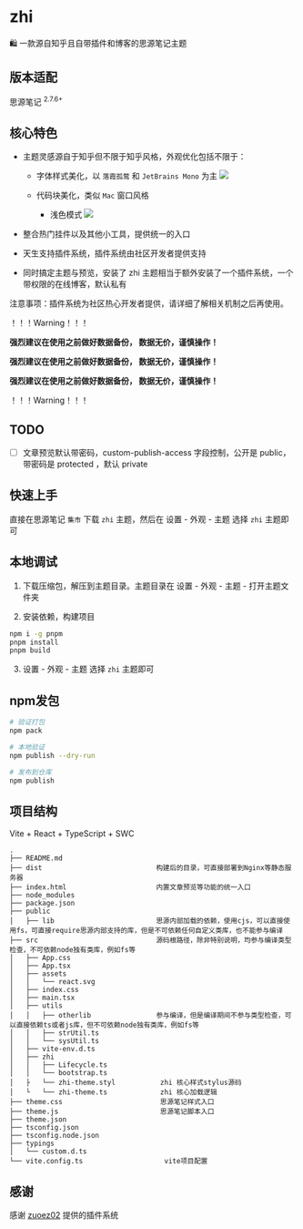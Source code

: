 # zhi

🛍️ 一款源自知乎且自带插件和博客的思源笔记主题

## 版本适配

思源笔记 <sup>2.7.6+</sup>

## 核心特色

- 主题灵感源自于知乎但不限于知乎风格，外观优化包括不限于：

  - 字体样式美化，以 `落霞孤鹜` 和 `JetBrains Mono` 为主
    ![](https://static.terwergreen.com/test/202302261359269.png)
  
  - 代码块美化，类似 `Mac` 窗口风格
    - 浅色模式
      ![](https://static.terwergreen.com/test/202302261357568.png)
    
- 整合热门挂件以及其他小工具，提供统一的入口
- 天生支持插件系统，插件系统由社区开发者提供支持
- 同时搞定主题与预览，安装了 zhi 主题相当于额外安装了一个插件系统，一个带权限的在线博客，默认私有

注意事项：插件系统为社区热心开发者提供，请详细了解相关机制之后再使用。

！！！Warning！！！

**强烈建议在使用之前做好数据备份， 数据无价，谨慎操作！**

**强烈建议在使用之前做好数据备份， 数据无价，谨慎操作！**

**强烈建议在使用之前做好数据备份， 数据无价，谨慎操作！**

！！！Warning！！！

## TODO

- [ ] 文章预览默认带密码，custom-publish-access 字段控制，公开是 public，带密码是 protected ，默认 private

## 快速上手

直接在思源笔记 `集市` 下载 `zhi` 主题，然后在 <kbd>设置</kbd> - <kbd>外观</kbd> - <kbd>主题</kbd> 选择 `zhi` 主题即可

## 本地调试

1. 下载压缩包，解压到主题目录。主题目录在 <kbd>设置</kbd> - <kbd>外观</kbd> - <kbd>主题</kbd> - <kbd>打开主题文件夹</kbd>

2. 安装依赖，构建项目

```bash
npm i -g pnpm
pnpm install
pnpm build
```

3. <kbd>设置</kbd> - <kbd>外观</kbd> - <kbd>主题</kbd> 选择 `zhi` 主题即可

## npm发包
```bash
# 验证打包
npm pack

# 本地验证
npm publish --dry-run

# 发布到仓库
npm publish
```

## 项目结构

Vite + React + TypeScript + SWC

```
.
├── README.md
├── dist                            构建后的目录，可直接部署到Nginx等静态服务器
├── index.html                      内置文章预览等功能的统一入口
├── node_modules
├── package.json
├── public
│   ├── lib                         思源内部加载的依赖，使用cjs，可以直接使用fs，可直接require思源内部支持的库，但是不可依赖任何自定义类库，也不能参与编译
├── src                             源码根路径，除非特别说明，均参与编译类型检查，不可依赖node独有类库，例如fs等
│   ├── App.css
│   ├── App.tsx
│   ├── assets
│   │   └── react.svg
│   ├── index.css
│   ├── main.tsx
│   ├── utils
│   │   ├── otherlib                参与编译，但是编译期间不参与类型检查，可以直接依赖ts或者js库，但不可依赖node独有类库，例如fs等
│   │   ├── strUtil.ts
│   │   └── sysUtil.ts
│   ├── vite-env.d.ts
│   ├── zhi
│   │   ├── Lifecycle.ts
│   │   └── bootstrap.ts
│   ├   └── zhi-theme.styl           zhi 核心样式stylus源码
│   └   └── zhi-theme.ts             zhi 核心加载逻辑
├── theme.css                        思源笔记样式入口
├── theme.js                         思源笔记脚本入口
├── theme.json
├── tsconfig.json
├── tsconfig.node.json
├── typings
│   └── custom.d.ts
└── vite.config.ts                    vite项目配置
```

## 感谢

感谢 [zuoez02](https://github.com/zuoez02/siyuan-plugin-system) 提供的插件系统
